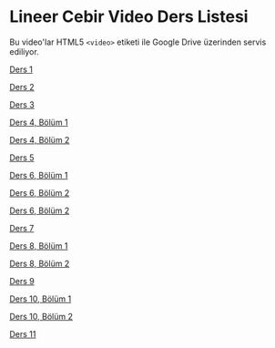 # Lineer Cebir Video Ders Listesi

Bu video'lar HTML5 `<video>` etiketi ile Google Drive üzerinden servis
ediliyor. 

[Ders 1](lineer-cebir-ders-01-video.html)

[Ders 2](lineer-cebir-ders-02-video.html)

[Ders 3](lineer-cebir-ders-03-video.html)

[Ders 4, Bölüm 1](lineer-cebir-ders-04-1-video.html)

[Ders 4, Bölüm 2](lineer-cebir-ders-04-2-video.html)

[Ders 5](lineer-cebir-ders-05-video.html)

[Ders 6, Bölüm 1](lineer-cebir-ders-06-1-video.html)

[Ders 6, Bölüm 2](lineer-cebir-ders-06-2-video.html)

[Ders 6, Bölüm 2](lineer-cebir-ders-06-3-video.html)

[Ders 7](lineer-cebir-ders-07-video.html)

[Ders 8, Bölüm 1](lineer-cebir-ders-08-1-video.md)

[Ders 8, Bölüm 2](lineer-cebir-ders-08-2-video.md)

[Ders 9](lineer-cebir-ders-09-video.html)

[Ders 10, Bölüm 1](lineer-cebir-ders-10-1-video.html)

[Ders 10, Bölüm 2](lineer-cebir-ders-10-2-video.html)

[Ders 11](lineer-cebir-ders-11-video.html)


